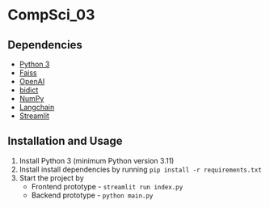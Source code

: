 # CompSci_03

## Dependencies
* [Python 3](https://www.python.org/)
* [Faiss](https://github.com/facebookresearch/faiss)
* [OpenAI](https://github.com/openai/openai-python)
* [bidict](https://github.com/jab/bidict)
* [NumPy](https://github.com/numpy/numpy)
* [Langchain](https://github.com/langchain-ai/langchain)
* [Streamlit](https://github.com/streamlit/streamlit)

## Installation and Usage
1. Install Python 3 (minimum Python version 3.11)
2. Install install dependencies by running `pip install -r requirements.txt`
3. Start the project by
   *  Frontend prototype - `streamlit run index.py`
   *  Backend prototype - `python main.py`
